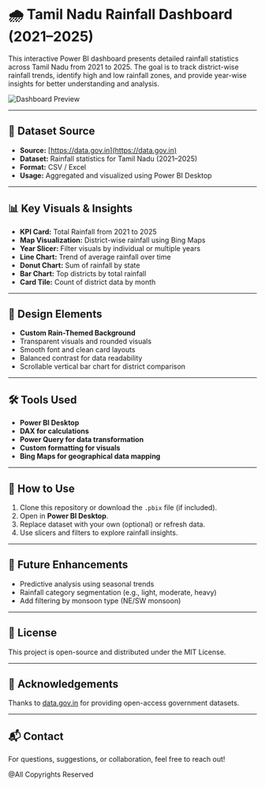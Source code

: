 # 🌧️ Tamil Nadu Rainfall Dashboard (2021–2025)

This interactive Power BI dashboard presents detailed rainfall statistics across Tamil Nadu from 2021 to 2025. The goal is to track district-wise rainfall trends, identify high and low rainfall zones, and provide year-wise insights for better understanding and analysis.

![Dashboard Preview](./Output%20Dahboard/Rainfall%20dashboard.png)

---

## 📁 Dataset Source

- **Source:** [https://data.gov.in](https://data.gov.in)
- **Dataset:** Rainfall statistics for Tamil Nadu (2021–2025)
- **Format:** CSV / Excel
- **Usage:** Aggregated and visualized using Power BI Desktop

---

## 📊 Key Visuals & Insights

- **KPI Card:** Total Rainfall from 2021 to 2025
- **Map Visualization:** District-wise rainfall using Bing Maps
- **Year Slicer:** Filter visuals by individual or multiple years
- **Line Chart:** Trend of average rainfall over time
- **Donut Chart:** Sum of rainfall by state
- **Bar Chart:** Top districts by total rainfall
- **Card Tile:** Count of district data by month

---

## 🎨 Design Elements

- **Custom Rain-Themed Background**
- Transparent visuals and rounded visuals
- Smooth font and clean card layouts
- Balanced contrast for data readability
- Scrollable vertical bar chart for district comparison

---

## 🛠 Tools Used

- **Power BI Desktop**
- **DAX for calculations**
- **Power Query for data transformation**
- **Custom formatting for visuals**
- **Bing Maps for geographical data mapping**

---

## 🚀 How to Use

1. Clone this repository or download the `.pbix` file (if included).
2. Open in **Power BI Desktop**.
3. Replace dataset with your own (optional) or refresh data.
4. Use slicers and filters to explore rainfall insights.

---

## 📌 Future Enhancements

- Predictive analysis using seasonal trends
- Rainfall category segmentation (e.g., light, moderate, heavy)
- Add filtering by monsoon type (NE/SW monsoon)

---

## 📄 License

This project is open-source and distributed under the MIT License.

---

## 🤝 Acknowledgements

Thanks to [data.gov.in](https://data.gov.in) for providing open-access government datasets.

---

## 📬 Contact

For questions, suggestions, or collaboration, feel free to reach out!

@All Copyrights Reserved
